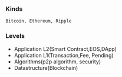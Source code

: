 ### Kinds

    Bitcoin, Ethereum, Ripple

### Levels

  - Application L2(Smart Contract,EOS,DApp)
  - Application L1(Transaction,Fee, Pending)
  - Algorithms(p2p algorithm, security)
  - Datastructure(Blockchain)
  
### 
  
